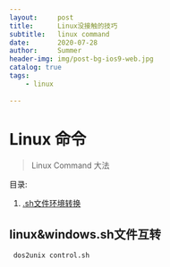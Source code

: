 ```yaml
---
layout:     post
title:      Linux没接触的技巧
subtitle:   linux command
date:       2020-07-28
author:     Summer
header-img: img/post-bg-ios9-web.jpg
catalog: true
tags:
    - linux
    
---
```

# Linux 命令

> Linux Command 大法

目录:

1.  [.sh文件环境转换](#linux&windows.sh文件互转)
## linux&windows.sh文件互转

` dos2unix control.sh`
